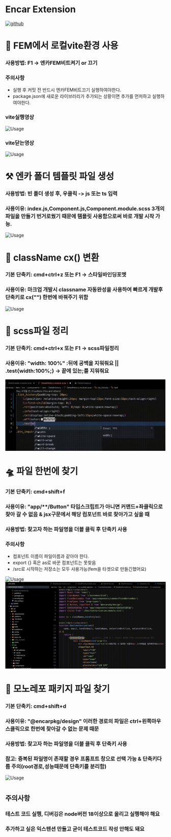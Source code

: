 # Encar Extension

[![github](https://img.shields.io/badge/GitHub-100000?style=for-the-badge&logo=github&logoColor=white)](https://github.com/SangMinL96/encar-extension)


# 🚀 FEM에서 로컬vite환경 사용
### 사용방법: F1 -> 엔카FEM비트켜기 or 끄기
### 주의사항
- 실행 후 커밋 전 반드시 엔카FEM비트끄기 실행하여야한다.
- package.json에 새로운 라이브러리가 추가되는 상황이면 추가를 먼저하고 실행하여야한다.

### vite실행영상
![Usage](images/viteOpen.gif)
### vite닫는영상
![Usage](images/viteClose.gif)


#

# ⚒️ 엔카 폴더 템플릿 파일 생성

### 사용방법: 빈 폴더 생성 후, 우클릭 -> js 또는 ts 입력
### 사용이유: index.js,Component.js,Component.module.scss 3개의 파일을 만들기 번거로웠기 때문에 템플릿 사용함으로써 바로 개발 시작 가능.

             
![Usage](images/template.gif)

#

# 👀 className cx() 변환 

### 기본 단축키: cmd+ctrl+z 또는 F1 -> 스타일바인딩포멧
### 사용이유: 마크업 개발시 classname 자동완성을 사용하여 빠르게 개발후 단축키로 cx("") 한번에 바꿔주기 위함

![Usage](images/className.gif)

#

# 🔫 scss파일 정리

### 기본 단축키: cmd+ctrl+x 또는 F1 -> scss파일정리
### 사용이유: "width: 100%" :뒤에 공백을 지워줘요 || .test{width:100%;} -> 끝에 있는;를 지워줘요

![Usage](images/scssClean.gif)

#

# 🛸 파일 한번에 찾기
### 기본 단축키: cmd+shift+f
### 사용이유: "app/**/Button" 타입스크립트가 아니면 커맨드+좌클릭으로 찾아 갈 수 없음 & jsx구문에서 해당 컴포넌트 바로 찾아가고 싶을 때
### 사용방법: 찾고자 하는 파일명을 더블 클릭 후 단축키 사용
### 주의사항
- 컴포넌트 이름이 파일이름과 같아야 한다.
- export {} 혹은 as로 바꾼 컴포넌트는 못찾음
- /src로 시작하는 저장소는 모두 사용가능(fem을 타겟으로 만들긴했어요)

![Usage](images/jsSearch.gif)
![Usage](images/jsxSearch.gif)

#

# 👀 모노레포 패키지 파일 찾기
### 기본 단축키: cmd+shift+d
### 사용이유: "@encarpkg/design" 이러한 경로의 파일은 ctrl+왼쪽마우스클릭으로 한번에 찾아갈 수 없는 문제 때문
### 사용방법: 찾고자 하는 파일명을 더블 클릭 후 단축키 사용
### 참고: 중복된 파일명이 존재할 경우 프롬프트 창으로 선택 가능 & 단축키다름 주의(root경로,성능때문에 단축키를 분리함)

![Usage](images/pkgFile.gif)

#

## 주의사항
### 테스트 코드 실행, 디버깅은 node버전 18이상으로 올리고 실행해야 해요
### 추가하고 싶은 익스텐션 만들고 굳이 테스트코드 작성 안해도 돼요